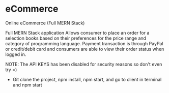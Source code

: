 # eCommerce
Online eCommerce (Full MERN Stack)


Full MERN Stack application 
Allows consumer to place an order for a selection books based on their preferences for the price range and category of programming language. Payment transaction is through PayPal or credit/debit card and consumers are able to view their order status when logged in.

NOTE: The API KEYS has been disabled for security reasons so don't even try =)

- Git clone the project, npm install, npm start, and go to client in terminal and npm start 

